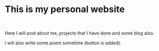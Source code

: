 # This is my personal website 
</br>
<p>Here I will post about me, projects that I have done and some blog also.</p>
<p>I will also write some poem sometime  (button is added).</p>